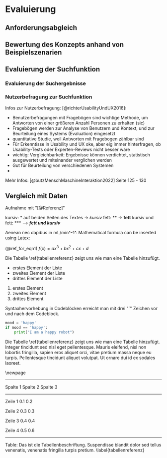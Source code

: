 # Evaluierung

## Anforderungsabgleich


## Bewertung des Konzepts anhand von Beispielszenarien


## Evaluierung der Suchfunktion


### Evaluierung der Suchergebnisse

### Nutzerbefragung zur Suchfunktion

Infos zur Nutzerbefragung: [@richterUsabilityUndUX2016]:
- Benutzerbefragungen mit Fragebögen sind wichtige Methode, um Antworten von einer größeren Anzahl Personen zu erhalten (sic) 
- Fragebögen werden zur Analyse von Benutzern und Kontext, und zur Beurteilung eines Systems (Evaluation) eingesetzt
- quantitative Studie, weil Antworten mit Fragebogen zählbar sind
- Für Erkenntisse in Usability und UX oke, aber eig immer hinterfragen, ob Usability-Tests oder Experten-Reviews nicht besser wäre
- wichtig: Vergleichbarkeit: Ergebnisse können verdichtet, statistisch ausgewertet und miteinander verglichen werden
- Gut für Beurteilung von verschiedenen Systemen
- 

Mehr Infos: [@butzMenschMaschineInteraktion2022] Seite 125 - 130


<!-- 
    Infos vom Wischhof: Nutzerbefragung erst hier dann wirklich vorstellen. Zuvor bei "Entscheidungen" alle Möglichkeiten aufzeigen und 
    Dazuschreiben, dass Durchführung begleitet wurde
 -->

## Vergleich mit Daten

<!--Besserer Titel - was genau meinte ich da eigentlich?!-->



<!-- Tutorial!!! -->  

<!--
Um ein Zitat in den Text aufzunehmen, füge einfach den in der references.bib-Datei gezeigten Zitatschlüssel hinzu.
-->

Aufnahme mit "[@Referenz]"

kursiv: * auf beiden Seiten des Textes -> *kursiv*
fett: ** -> **fett**
kursiv und fett: *** --> ***fett und kursiv***


Aenean nec dapibus in mL/min^-1^. Mathematical formula can be inserted using Latex:

(@ref_for_eqn1) $f(x) = ax^3 + bx^2 + cx + d$

Die Tabelle \ref{tabellenreferenz} zeigt uns wie man eine Tabelle hinzufügt.

<!-- Eine ungeordnete Liste -->

- erstes Element der Liste
- zweites Element der Liste
- drittes Element der Liste

<!-- eine geordnete Liste -->
1. erstes Element
2. zweites Element
3. drittes Element


Syntaxhervorhebung in Codeblöcken erreicht man mit drei "`" Zeichen vor und nach dem Codeblock.

```python
mood = 'happy'
if mood == 'happy':
    print("I am a happy robot")
```

<!--
Bilder können mit der folgenden Syntax eingefügt werden:
![Bildunterschrift \label{mein_label}](source/figures/beispielbild.jpg){ width=50% }

Details zu den Attributen wie width und height gibt es unter:
http://pandoc.org/MANUAL.html#extension-link_attributes
-->

Die Tabelle \ref{tabellenreferenz} zeigt uns wie man eine Tabelle hinzufügt. Integer tincidunt sed nisl eget pellentesque. Mauris eleifend, nisl non lobortis fringilla, sapien eros aliquet orci, vitae pretium massa neque eu turpis. Pellentesque tincidunt aliquet volutpat. Ut ornare dui id ex sodales laoreet.

<!-- Erzwingt eine neue Seite -->

\newpage

---------------------------------------------------------------------------
Spalte 1            Spalte 2                Spalte 3
--------------      -------------------     -------------------
Zeile 1               0.1                     0.2

Zeile 2               0.3                     0.3

Zeile 3               0.4                     0.4      

Zeile 4               0.5                     0.6

---------------------------------------------------------------------------

Table: Das ist die Tabellenbeschriftung. Suspendisse blandit dolor sed tellus venenatis, venenatis fringilla turpis pretium. \label{tabellenreferenz}


